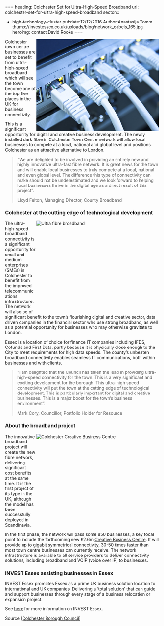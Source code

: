 ===
heading: Colchester Set for Ultra-High-Speed Broadband
url: colchester-set-for-ultra-high-speed-broadband
sectors:
  - high-technology-cluster 
pubdate:12/12/2016
Author:Anastasija Tomm
thumb://investessex.co.uk/uploads/blog/network_cabels_165.jpg
heroimg:
contact:David Rooke
===
<p><img alt='Broadband cables' src='../uploads/blog/network_cabels_700.jpg' style='width: 400px; height: 300px; margin-left: 2px; margin-right: 2px; float: right;'/>Colchester town centre businesses are set to benefit from ultra-high-speed broadband which will see the town become one of the top five places in the UK for business connectivity.</p><p>This is a significant opportunity for digital and creative business development. The newly installed dark fibre in Colchester Town Centre network will allow local businesses to compete at a local, national and global level and positions Colchester as an attractive alternative to London.</p><blockquote><p>“We are delighted to be involved in providing an entirely new and highly innovative ultra-fast fibre network. It is great news for the town and will enable local businesses to truly compete at a local, national and even global level. The difference this type of connectivity can make should not be underestimated and we look forward to helping local businesses thrive in the digital age as a direct result of this project”.</p><p>Lloyd Felton, Managing Director, County Broadband</p></blockquote><h3>Colchester at the cutting edge of technological development</h3><p><img alt='Ultra fibre broadband' src='http://www.investessex.co.uk/uploads/about/UFBB_400.jpg' style='width: 400px; height: 300px; margin-left: 2px; margin-right: 2px; float: right;'/>The ultra-high-speed broadband connectivity is a significant opportunity for small and medium enterprises (SMEs) in Colchester to benefit from the improved telecommunications infrastructure. The network will also be of significant benefit to the town’s flourishing digital and creative sector, data driven companies in the financial sector who use strong broadband, as well as a potential opportunity for businesses who may otherwise gravitate to London.</p><p>Essex is a location of choice for finance IT companies including IFDS, Cofunds and First Data, partly because it is physically close enough to the City to meet requirements for high data speeds. The county’s unbeaten broadband connectivity enables seamless IT communications, both within businesses and with clients.</p><blockquote><p>“I am delighted that the Council has taken the lead in providing ultra-high-speed connectivity for the town. This is a very significant and exciting development for the borough. This ultra-high speed connectivity will put the town at the cutting edge of technological development. This is particularly important for digital and creative businesses. This is a major boost for the town’s business environment”.</p><p>Mark Cory, Councillor, Portfolio Holder for Resource</p></blockquote><h3>About the broadband project</h3><p><img alt='Colchester Creative Business Centre' src='http://www.investessex.co.uk/uploads/about/Tps_400.jpg' style='width: 400px; height: 299px; margin-left: 2px; margin-right: 2px; float: right;'/>The innovative broadband project will create the new fibre network, delivering significant cost benefits at the same time. It is the first project of its type in the UK, although the model has been successfully deployed in Scandinavia.  </p><p>In the first phase, the network will pass some 850 businesses, a key focal point to include the forthcoming new £2.6m <a href='new-business-space-with-unrivalled-ultrafast-broadband-connectivity#.WEqZktKLSM8' target='_blank'>Creative Business Centre</a>. It will provide up to gigabit symmetrical connectivity, 30-50 times faster than most town centre businesses can currently receive. The network infrastructure is available to all service providers to deliver connectivity solutions, including broadband and VOIP (voice over IP) to businesses.</p><h3>INVEST Essex assisting businesses in Essex</h3><p>INVEST Essex promotes Essex as a prime UK business solution location to international and UK companies. Delivering a ‘total solution’ that can guide and support businesses through every stage of a business relocation or expansion project.</p><p>See <a href='../index.html' target='_blank'>here</a> for more information on INVEST Essex.</p><p>Source [<a href='http://www.colchester.gov.uk/article/19512/Colchester-Set-for-Ultra-High-Speed-Broadband' target='_blank'>Colchester Borough Council</a>]</p>